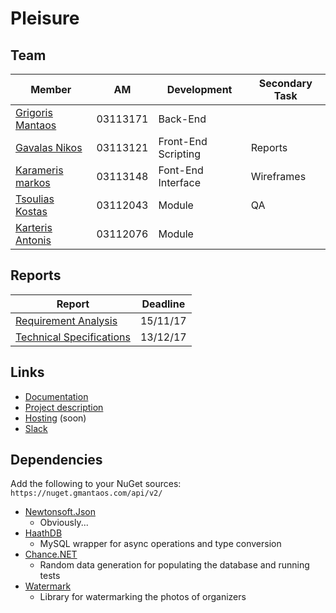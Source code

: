 # Pleisure

## Team
|Member|AM|Development|Secondary Task|
|---|---|---|---|
|[Grigoris Mantaos](https://git.gmantaos.com/Haath)|03113171|Back-End||
|[Gavalas Nikos](https://git.gmantaos.com/nik)|03113121|Front-End Scripting|Reports|
|[Karameris markos](https://git.gmantaos.com/MarkosK)|03113148|Font-End Interface|Wireframes|
|[Tsoulias Kostas](https://git.gmantaos.com/Proteas94)|03112043|Module|QA|
|[Karteris Antonis](https://git.gmantaos.com/UphillD)|03112076|Module| |

## Reports
|Report|Deadline|
|------|--------|
|[Requirement Analysis](https://git.gmantaos.com/ProgTech/Pleisure/src/master/docs/RequirementsAnalysisDocument.md)|15/11/17|
|[Technical Specifications](https://git.gmantaos.com/ProgTech/Pleisure/src/master/docs/TechnicalSpecificationsDocument.md)|13/12/17|

## Links
- [Documentation](https://git.gmantaos.com/ProgTech/Pleisure/wiki)
- [Project description](https://courses.softlab.ntua.gr/softeng/2017b/Project/project.pdf)
- [Hosting](https://progtech.gmantaos.com) (soon)
- [Slack](https://progtechteam.slack.com)

## Dependencies
Add the following to your NuGet sources: `https://nuget.gmantaos.com/api/v2/`
- [Newtonsoft.Json](https://www.newtonsoft.com/json)
	- Obviously...
- [HaathDB](https://git.gmantaos.com/Haath/HaathDB)
	- MySQL wrapper for async operations and type conversion
- [Chance.NET](https://git.gmantaos.com/Haath/Chance.NET)
	- Random data generation for populating the database and running tests
- [Watermark](https://git.gmantaos.com/ProgTech/Watermark)
	- Library for watermarking the photos of organizers

